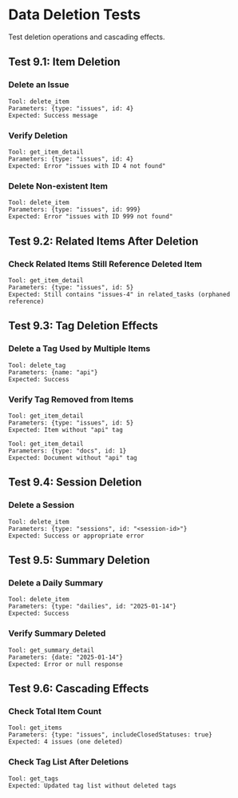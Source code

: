 # Data Deletion Tests

Test deletion operations and cascading effects.

## Test 9.1: Item Deletion

### Delete an Issue
```
Tool: delete_item
Parameters: {type: "issues", id: 4}
Expected: Success message
```

### Verify Deletion
```
Tool: get_item_detail
Parameters: {type: "issues", id: 4}
Expected: Error "issues with ID 4 not found"
```

### Delete Non-existent Item
```
Tool: delete_item
Parameters: {type: "issues", id: 999}
Expected: Error "issues with ID 999 not found"
```

## Test 9.2: Related Items After Deletion

### Check Related Items Still Reference Deleted Item
```
Tool: get_item_detail
Parameters: {type: "issues", id: 5}
Expected: Still contains "issues-4" in related_tasks (orphaned reference)
```

## Test 9.3: Tag Deletion Effects

### Delete a Tag Used by Multiple Items
```
Tool: delete_tag
Parameters: {name: "api"}
Expected: Success
```

### Verify Tag Removed from Items
```
Tool: get_item_detail
Parameters: {type: "issues", id: 5}
Expected: Item without "api" tag

Tool: get_item_detail
Parameters: {type: "docs", id: 1}
Expected: Document without "api" tag
```

## Test 9.4: Session Deletion

### Delete a Session
```
Tool: delete_item
Parameters: {type: "sessions", id: "<session-id>"}
Expected: Success or appropriate error
```

## Test 9.5: Summary Deletion

### Delete a Daily Summary
```
Tool: delete_item
Parameters: {type: "dailies", id: "2025-01-14"}
Expected: Success
```

### Verify Summary Deleted
```
Tool: get_summary_detail
Parameters: {date: "2025-01-14"}
Expected: Error or null response
```

## Test 9.6: Cascading Effects

### Check Total Item Count
```
Tool: get_items
Parameters: {type: "issues", includeClosedStatuses: true}
Expected: 4 issues (one deleted)
```

### Check Tag List After Deletions
```
Tool: get_tags
Expected: Updated tag list without deleted tags
```